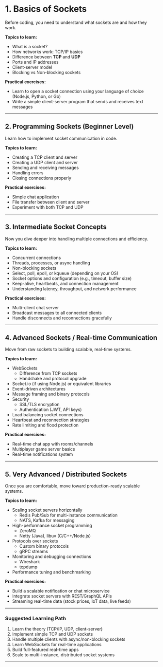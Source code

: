 # **1. Basics of Sockets**

Before coding, you need to understand what sockets are and how they work.

**Topics to learn:**
* What is a socket?
* How networks work: TCP/IP basics
* Difference between **TCP** and **UDP**
* Ports and IP addresses
* Client-server model
* Blocking vs Non-blocking sockets

**Practical exercises:**
* Learn to open a socket connection using your language of choice (Node.js, Python, or Go)
* Write a simple client-server program that sends and receives text messages

---

## **2. Programming Sockets (Beginner Level)**

Learn how to implement socket communication in code.

**Topics to learn:**
* Creating a TCP client and server
* Creating a UDP client and server
* Sending and receiving messages
* Handling errors
* Closing connections properly

**Practical exercises:**    
* Simple chat application
* File transfer between client and server
* Experiment with both TCP and UDP

---

## **3. Intermediate Socket Concepts**

Now you dive deeper into handling multiple connections and efficiency.

**Topics to learn:**
* Concurrent connections
* Threads, processes, or async handling
* Non-blocking sockets
* Select, poll, epoll, or kqueue (depending on your OS)
* Socket options and configuration (e.g., timeout, buffer size)
* Keep-alive, heartbeats, and connection management
* Understanding latency, throughput, and network performance

**Practical exercises:**
* Multi-client chat server
* Broadcast messages to all connected clients
* Handle disconnects and reconnections gracefully

---

## **4. Advanced Sockets / Real-time Communication**

Move from raw sockets to building scalable, real-time systems.

**Topics to learn:**
* WebSockets
  * Difference from TCP sockets
  * Handshake and protocol upgrade
* Socket.io (if using Node.js) or equivalent libraries
* Event-driven architectures
* Message framing and binary protocols
* Security
  * SSL/TLS encryption
  * Authentication (JWT, API keys)
* Load balancing socket connections
* Heartbeat and reconnection strategies
* Rate limiting and flood protection

**Practical exercises:**
* Real-time chat app with rooms/channels
* Multiplayer game server basics
* Real-time notifications system

---

## **5. Very Advanced / Distributed Sockets**

Once you are comfortable, move toward production-ready scalable systems.

**Topics to learn:**
* Scaling socket servers horizontally
  * Redis Pub/Sub for multi-instance communication
  * NATS, Kafka for messaging
* High-performance socket programming
  * ZeroMQ
  * Netty (Java), libuv (C/C++/Node.js)
* Protocols over sockets
  * Custom binary protocols
  * gRPC streams
* Monitoring and debugging connections
  * Wireshark
  * tcpdump
* Performance tuning and benchmarking

**Practical exercises:**
* Build a scalable notification or chat microservice
* Integrate socket servers with REST/GraphQL APIs
* Streaming real-time data (stock prices, IoT data, live feeds)

---

### **Suggested Learning Path**
1. Learn the theory (TCP/IP, UDP, client-server)
2. Implement simple TCP and UDP sockets
3. Handle multiple clients with async/non-blocking sockets
4. Learn WebSockets for real-time applications
5. Build full-featured real-time apps
6. Scale to multi-instance, distributed socket systems

---